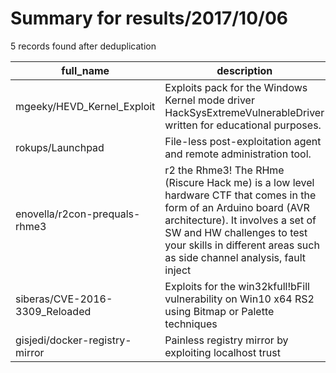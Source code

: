 
# Summary for results/2017/10/06
    
5 records found after deduplication

| full_name | description | html_url | matched_list | matched_count | pushed_at | size | stargazers_count | language | forks_count | vul_ids |
|--------------------------------|------------------------------------------------------------------------------------------------------------------------------------------------------------------------------------------------------------------------------------------------------------------|---------------------------------------------------|----------------------|-----------------|---------------------------|--------|--------------------|------------|---------------|-------------------|
| mgeeky/HEVD_Kernel_Exploit | Exploits pack for the Windows Kernel mode driver HackSysExtremeVulnerableDriver written for educational purposes. | https://github.com/mgeeky/HEVD_Kernel_Exploit | ['exploit'] | 1 | 2017-10-06 11:25:16+00:00 | 143 | 32 | C++ | 15 | [] |
| rokups/Launchpad | File-less post-exploitation agent and remote administration tool. | https://github.com/rokups/Launchpad | ['exploit'] | 1 | 2017-10-06 17:53:45+00:00 | 155 | 7 | C | 1 | [] |
| enovella/r2con-prequals-rhme3 | r2 the Rhme3! The RHme (Riscure Hack me) is a low level hardware CTF that comes in the form of an Arduino board (AVR architecture). It involves a set of SW and HW challenges to test your skills in different areas such as side channel analysis, fault inject | https://github.com/enovella/r2con-prequals-rhme3 | ['exploit'] | 1 | 2017-10-06 11:23:25+00:00 | 3672 | 15 | | 3 | [] |
| siberas/CVE-2016-3309_Reloaded | Exploits for the win32kfull!bFill vulnerability on Win10 x64 RS2 using Bitmap or Palette techniques | https://github.com/siberas/CVE-2016-3309_Reloaded | ['cve-2', 'exploit'] | 2 | 2017-10-06 09:47:43+00:00 | 20 | 37 | C++ | 23 | ['CVE-2016-3309'] |
| gisjedi/docker-registry-mirror | Painless registry mirror by exploiting localhost trust | https://github.com/gisjedi/docker-registry-mirror | ['exploit'] | 1 | 2017-10-06 19:19:14+00:00 | 4 | 0 | Shell | 0 | [] |
